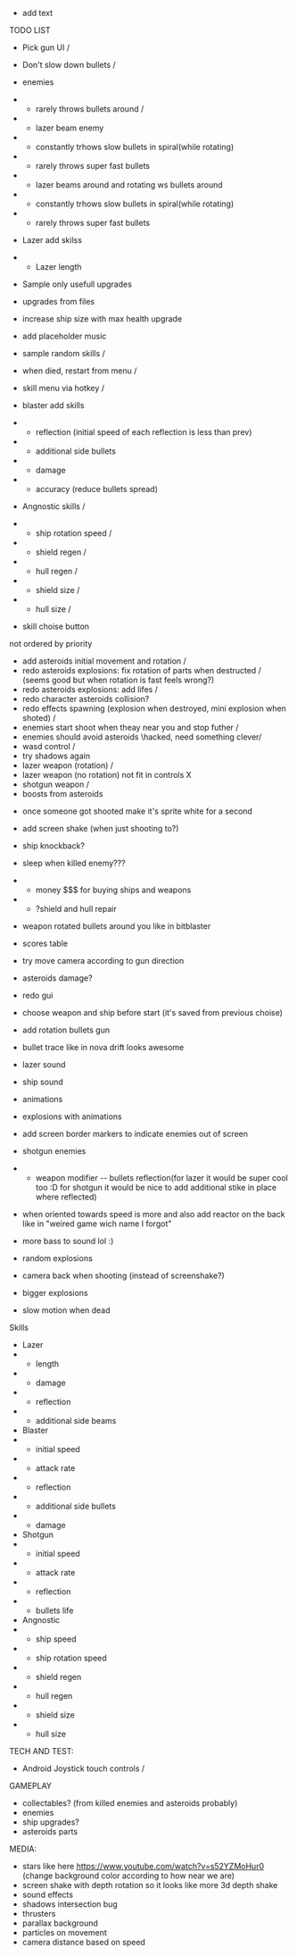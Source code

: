 * add text

TODO LIST
* Pick gun UI \/
* Don't slow down bullets \/
* enemies
* * rarely throws bullets around \/
* * lazer beam enemy
* * constantly trhows slow bullets in spiral(while rotating)
* * rarely throws super fast bullets
* * lazer beams around and rotating
ws bullets around
* * constantly trhows slow bullets in spiral(while rotating)
* * rarely throws super fast bullets

* Lazer add skilss
* * Lazer length

* Sample only usefull upgrades

* upgrades from files


* increase ship size with max health upgrade

* add placeholder music


* sample random skills \/
* when died, restart from menu \/
* skill menu via hotkey \/
* blaster add skills 
* * reflection (initial speed of each reflection is less than prev)
* * additional side bullets
* * damage
* * accuracy (reduce bullets spread)
*  Angnostic skills \/
* * ship rotation speed \/
* * shield regen \/
* * hull regen \/
* * shield size \/
* * hull size \/

* skill choise button




not ordered by priority
* add asteroids initial movement and rotation \/
* redo asteroids explosions: fix rotation of parts when destructed \/ (seems good but when rotation is fast feels wrong?)
* redo asteroids explosions: add lifes \/
* redo character asteroids collision?
* redo effects spawning (explosion when destroyed, mini explosion when shoted) \/
* enemies start shoot when theay near you and stop futher \/
* enemies should avoid asteroids \hacked, need something clever/
* wasd control \/
* try shadows again
* lazer weapon (rotation) \/
* lazer weapon (no rotation) not fit in controls X
* shotgun weapon \/
* boosts from asteroids
 <!-- * * ship speed boost for some time X -->
<!-- * * "additional weapon"  -- trace like in bitblaster -->
* once someone got shooted make it's sprite white for a second
* add screen shake (when just shooting to?)
* ship knockback?
* sleep when killed enemy???
* * money $$$ for buying ships and weapons
* * ?shield and hull repair
* weapon rotated bullets around you like in bitblaster
* scores table
* try move camera according to gun direction
* asteroids damage?
* redo gui
* choose weapon and ship before start (it's saved from previous choise)
* add rotation bullets gun
* bullet trace like in nova drift looks awesome
* lazer sound
* ship sound
* animations
* explosions with animations
* add screen border markers to indicate enemies out of screen
* shotgun enemies
* * weapon modifier -- bullets reflection(for lazer it would be super cool too :D for shotgun it would be nice to add additional stike in place where reflected)
* when oriented towards speed is more and also add reactor on the back like in "weired game wich name I forgot"

* more bass to sound lol :)
* random explosions
* camera back when shooting (instead of screenshake?)
* bigger explosions 
* slow motion when dead

Skills
* Lazer
* * length
* * damage
* * reflection
* * additional side beams
* Blaster
* * initial speed
* * attack rate
* * reflection
* * additional side bullets
* * damage
* Shotgun
* * initial speed
* * attack rate
* * reflection
* * bullets life
*  Angnostic
* * ship speed
* * ship rotation speed
* * shield regen
* * hull regen
* * shield size
* * hull size


TECH AND TEST:
* Android Joystick touch controls \/

GAMEPLAY
* collectables? (from killed enemies and asteroids probably)
* enemies
* ship upgrades?
* asteroids parts

MEDIA:
* stars like here https://www.youtube.com/watch?v=s52YZMoHur0  (change background color according to how near we are)
* screen shake with depth rotation so it looks like more 3d depth shake
* sound effects
* shadows intersection bug
* thrusters
* parallax background
* particles on movement
* camera distance based on speed
